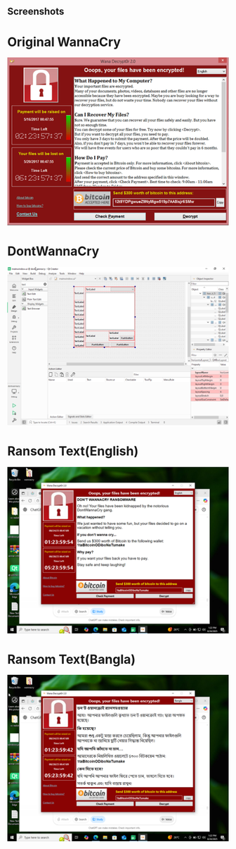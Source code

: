 ## Screenshots

# Original WannaCry
![Capture](Screenshots/original_wannacry.png)

# DontWannaCry
![Capture2](Screenshots/dontwannacry_arc.png)

# Ransom Text(English)
![Capture](Screenshots/dont_eng.png)

# Ransom Text(Bangla)
![Capture2](Screenshots/dont_bng.png)